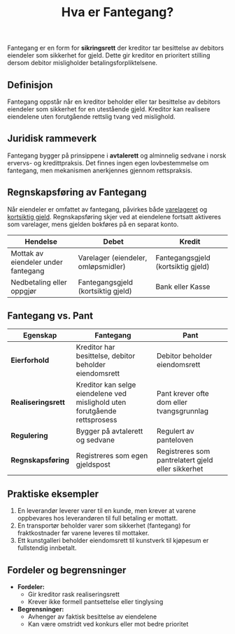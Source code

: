 ﻿---
title: "Hva er Fantegang?"
seoTitle: "Hva er Fantegang?"
description: 'Fantegang er en form for **sikringsrett** der kreditor tar besittelse av debitors eiendeler som sikkerhet for gjeld. Dette gir kreditor en prioritert stilling d...'
summary: 'Kort forklaring av fantegang: hvordan kreditor kan holde eiendeler som sikkerhet, hva det betyr juridisk og hvordan det påvirker regnskapet.'
---

Fantegang er en form for **sikringsrett** der kreditor tar besittelse av debitors eiendeler som sikkerhet for gjeld. Dette gir kreditor en prioritert stilling dersom debitor misligholder betalingsforpliktelsene.

## Definisjon

Fantegang oppstår når en kreditor beholder eller tar besittelse av debitors eiendeler som sikkerhet for en utestående gjeld. Kreditor kan realisere eiendelene uten forutgående rettslig tvang ved mislighold.

## Juridisk rammeverk

Fantegang bygger på prinsippene i **avtalerett** og alminnelig sedvane i norsk ervervs- og kredittpraksis. Det finnes ingen egen lovbestemmelse om fantegang, men mekanismen anerkjennes gjennom rettspraksis.

## Regnskapsføring av Fantegang

Når eiendeler er omfattet av fantegang, påvirkes både [varelageret](/blogs/regnskap/hva-er-varelager "Hva er Varelager? En Komplett Guide til Bokføring av Lager") og [kortsiktig gjeld](/blogs/regnskap/kortsiktig-gjeld "Hva er Kortsiktig Gjeld? En Guide til Gjeld som Forfaller innen 12 måneder"). Regnskapsføring skjer ved at eiendelene fortsatt aktiveres som varelager, mens gjelden bokføres på en separat konto.

| Hendelse                             | Debet                               | Kredit                              |
|--------------------------------------|-------------------------------------|-------------------------------------|
| Mottak av eiendeler under fantegang | Varelager (eiendeler, omløpsmidler) | Fantegangsgjeld (kortsiktig gjeld)  |
| Nedbetaling eller oppgjør            | Fantegangsgjeld (kortsiktig gjeld)  | Bank eller Kasse                     |

## Fantegang vs. Pant

| Egenskap           | Fantegang                                                                 | Pant                                             |
|--------------------|---------------------------------------------------------------------------|--------------------------------------------------|
| **Eierforhold**      | Kreditor har besittelse, debitor beholder eiendomsrett                      | Debitor beholder eiendomsrett                     |
| **Realiseringsrett** | Kreditor kan selge eiendelene ved mislighold uten forutgående rettsprosess | Pant krever ofte dom eller tvangsgrunnlag         |
| **Regulering**       | Bygger på avtalerett og sedvane                                            | Regulert av panteloven                            |
| **Regnskapsføring**  | Registreres som egen gjeldspost                                           | Registreres som pantrelatert gjeld eller sikkerhet |

## Praktiske eksempler

1. En leverandør leverer varer til en kunde, men krever at varene oppbevares hos leverandøren til full betaling er mottatt.
2. En transportør beholder varer som sikkerhet (fantegang) for fraktkostnader før varene leveres til mottaker.
3. Ett kunstgalleri beholder eiendomsrett til kunstverk til kjøpesum er fullstendig innbetalt.

## Fordeler og begrensninger

* **Fordeler:**
  * Gir kreditor rask realiseringsrett
  * Krever ikke formell pantsettelse eller tinglysing
* **Begrensninger:**
  * Avhenger av faktisk besittelse av eiendelene
  * Kan være omstridt ved konkurs eller mot bedre prioritet











